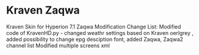 # Kraven Zaqwa
 Kraven Skin for Hyperion 7.1 Zaqwa Modification 
Change List:
Modified code of KravenHD.py - changed weathr settings based on Kraven oerlgrey , added possibility to change epg desciption font, added Zaqwa, Zaqwa2 channel list
Modified multiple screens xml 

